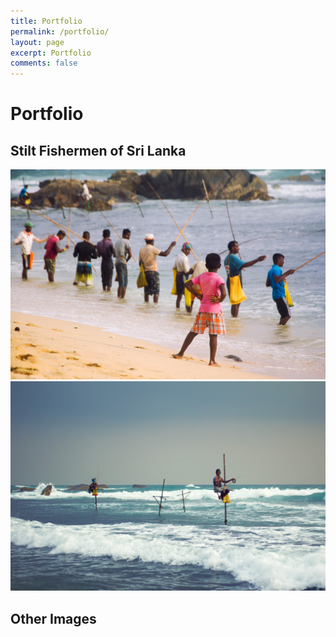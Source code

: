 ```yaml
---
title: Portfolio
permalink: /portfolio/
layout: page
excerpt: Portfolio
comments: false
---
```

# Portfolio

## Stilt Fishermen of Sri Lanka

![1](assets/img/portfolio/[2018-03-01]-Sri_Lanka/stilt_fishermen/Sri_Lanka_748_PS.jpg)
![2](assets/img/portfolio/[2018-03-01]-Sri_Lanka/stilt_fishermen/Sri_Lanka_781_PS.JPG)

## Other Images
